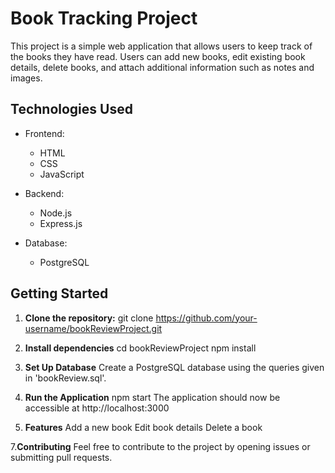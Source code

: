 # Book Tracking Project

This project is a simple web application that allows users to keep track of the books they have read. Users can add new books, edit existing book details, delete books, and attach additional information such as notes and images.

## Technologies Used

- Frontend:
  - HTML
  - CSS
  - JavaScript

- Backend:
  - Node.js
  - Express.js

- Database:
  - PostgreSQL

## Getting Started

1. **Clone the repository:**
   git clone https://github.com/your-username/bookReviewProject.git
   
3. **Install dependencies**
     cd bookReviewProject
     npm install

4. **Set Up Database**
   Create a PostgreSQL database using the queries given in 'bookReview.sql'.
   
5. **Run the Application**
   npm start
   The application should now be accessible at http://localhost:3000

6. **Features**
   Add a new book
   Edit book details
   Delete a book

7.**Contributing**
   Feel free to contribute to the project by opening issues or submitting pull requests.
